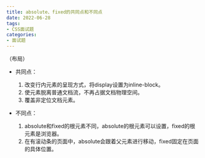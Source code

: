 ```yaml
---
title: absolute、fixed的共同点和不同点
date: 2022-06-28
tags:
- CSS面试题
categories:
- 面试题
---
```

（布局）


<!--more-->


- 共同点：  
    1. 改变行内元素的呈现方式，将display设置为inline-block。
    2. 使元素脱离普通文档流，不再占据文档物理空间。
    3. 覆盖非定位文档元素。


- 不同点：
    1. absolute和fixed的根元素不同，absolute的根元素可以设置，fixed的根元素是浏览器。
    2. 在有滚动条的页面中，absolute会跟着父元素进行移动，fixed固定在页面的具体位置。